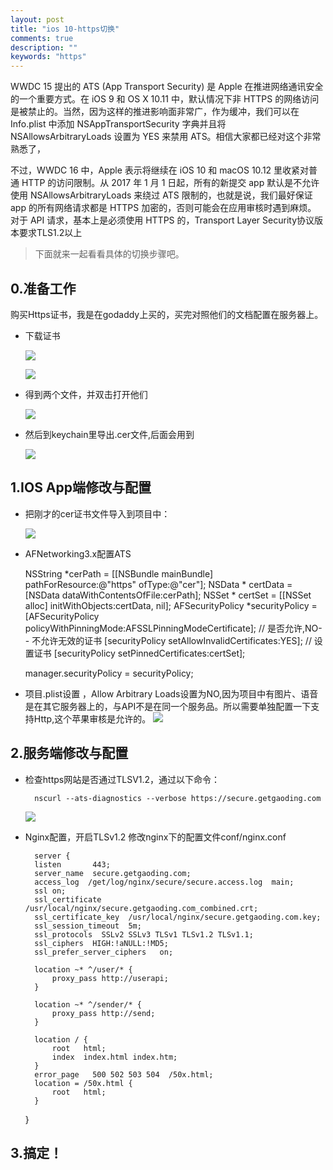 ```yaml
---
layout: post
title: "ios 10-https切换"
comments: true
description: ""
keywords: "https"
---
```


WWDC 15 提出的 ATS (App Transport Security) 是 Apple 在推进网络通讯安全的一个重要方式。在 iOS 9 和 OS X 10.11 中，默认情况下非 HTTPS 的网络访问是被禁止的。当然，因为这样的推进影响面非常广，作为缓冲，我们可以在 Info.plist 中添加 NSAppTransportSecurity 字典并且将 NSAllowsArbitraryLoads 设置为 YES 来禁用 ATS。相信大家都已经对这个非常熟悉了，

不过，WWDC 16 中，Apple 表示将继续在 iOS 10 和 macOS 10.12 里收紧对普通 HTTP 的访问限制。从 2017 年 1 月 1 日起，所有的新提交 app 默认是不允许使用 NSAllowsArbitraryLoads 来绕过 ATS 限制的，也就是说，我们最好保证 app 的所有网络请求都是 HTTPS 加密的，否则可能会在应用审核时遇到麻烦。
对于 API 请求，基本上是必须使用 HTTPS 的，Transport Layer Security协议版本要求TLS1.2以上

> 下面就来一起看看具体的切换步骤吧。

## 0.准备工作
购买Https证书，我是在godaddy上买的，买完对照他们的文档配置在服务器上。

* 下载证书

  ![](http://ww2.sinaimg.cn/mw690/6314d064gw1f7rtr52omxj20qc0yitaw.jpg)

  ![](http://ww4.sinaimg.cn/large/6314d064gw1f7rtru075rj20xg0kkadg.jpg)

* 得到两个文件，并双击打开他们

  ![](http://ww1.sinaimg.cn/mw690/6314d064gw1f7rts1i1s3j20bu02saad.jpg)

* 然后到keychain里导出.cer文件,后面会用到

  ![](http://ww2.sinaimg.cn/mw690/6314d064gw1f7rtsj1564j20l60a0acn.jpg)


## 1.IOS App端修改与配置

 * 把刚才的cer证书文件导入到项目中：

   ![](http://ww4.sinaimg.cn/mw690/6314d064gw1f7ru2gi35tj20mg0a23zu.jpg)

 * AFNetworking3.x配置ATS

 	  NSString *cerPath = [[NSBundle mainBundle] pathForResource:@"https" 	ofType:@"cer"];
    NSData * certData =[NSData dataWithContentsOfFile:cerPath];
    NSSet * certSet = [[NSSet alloc] initWithObjects:certData, nil];
    AFSecurityPolicy *securityPolicy = [AFSecurityPolicy 	policyWithPinningMode:AFSSLPinningModeCertificate];
    // 是否允许,NO-- 不允许无效的证书
    [securityPolicy setAllowInvalidCertificates:YES];
    // 设置证书
    [securityPolicy setPinnedCertificates:certSet];

    manager.securityPolicy  = securityPolicy;

 * 项目.plist设置 ，Allow Arbitrary Loads设置为NO,因为项目中有图片、语音是在其它服务器上的，与API不是在同一个服务品。所以需要单独配置一下支持Http,这个苹果审核是允许的。
 ![](http://ww2.sinaimg.cn/mw690/6314d064gw1f7ru6das2pj20ym05qtb8.jpg)





## 2.服务端修改与配置
* 检查https网站是否通过TLSV1.2，通过以下命令：

		nscurl --ats-diagnostics --verbose https://secure.getgaoding.com

	![](http://ww4.sinaimg.cn/mw690/6314d064gw1f7rtstsqrvj2138136n7z.jpg)

* Nginx配置，开启TLSv1.2
修改nginx下的配置文件conf/nginx.conf

		server {
        listen       443;
        server_name  secure.getgaoding.com;
        access_log  /get/log/nginx/secure/secure.access.log  main;
        ssl on;
        ssl_certificate      /usr/local/nginx/secure.getgaoding.com_combined.crt;
        ssl_certificate_key  /usr/local/nginx/secure.getgaoding.com.key;
        ssl_session_timeout  5m;
        ssl_protocols  SSLv2 SSLv3 TLSv1 TLSv1.2 TLSv1.1;
        ssl_ciphers  HIGH:!aNULL:!MD5;
        ssl_prefer_server_ciphers   on;

        location ~* ^/user/* {
            proxy_pass http://userapi;
        }

        location ~* ^/sender/* {
            proxy_pass http://send;
        }

        location / {
            root   html;
            index  index.html index.htm;
        }
        error_page   500 502 503 504  /50x.html;
        location = /50x.html {
            root   html;
        }
    }

## 3.搞定！
